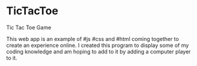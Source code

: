 # TicTacToe
Tic Tac Toe Game

This web app is an example of #js #css and #html coming together to create an experience online.  I created this program to display some of my coding knowledge and am hoping to add to it by adding a computer player to it.
